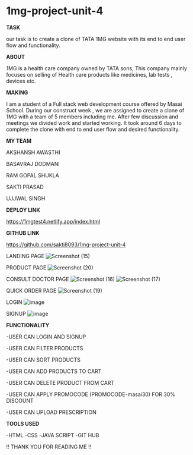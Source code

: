 # 1mg-project-unit-4
**TASK**

our task is to create a clone of TATA 1MG website with its end to end user flow and functionality.

**ABOUT**

1MG is a health care company owned by TATA sons, This company mainly focuses on selling of Health care products like medicines, lab tests , devices etc.

**MAKING**

I am a student of a Full stack web development course offered by Masai School. During our construct week , we are assigned to create a clone of 1MG with a team of 5 members including me. After few discussion and meetings we divided work and started working. It took around 6 days to complete the clone with end to end user flow and desired functionality.

**MY TEAM**

AKSHANSH AWASTHI

BASAVRAJ DODMANI

RAM GOPAL SHUKLA

SAKTI PRASAD

UJJWAL SINGH

**DEPLOY LINK**

https://1mgtest4.netlify.app/index.html

**GITHUB LINK**

https://github.com/sakti8093/1mg-project-unit-4

LANDING PAGE
![Screenshot (15)](https://user-images.githubusercontent.com/108941042/183388922-b2f32eec-6228-405a-91eb-03bf746ef1b1.png)


PRODUCT PAGE
![Screenshot (20)](https://user-images.githubusercontent.com/108941042/183389709-85f9c5a9-8f80-4a52-ab97-f4362beb1f24.png)


CONSULT DOCTOR PAGE
![Screenshot (16)](https://user-images.githubusercontent.com/108941042/183389415-5a6e59af-05c5-4e43-9c53-d378044ec735.png)
![Screenshot (17)](https://user-images.githubusercontent.com/108941042/183389579-89610dcd-7942-4bc5-87f8-049d6fb812cc.png)


QUICK ORDER PAGE
![Screenshot (19)](https://user-images.githubusercontent.com/108941042/183389837-1d06882f-3c64-455d-8d9d-3bcc76d477b0.png)

LOGIN 
![image](https://user-images.githubusercontent.com/108941042/183390198-f6fedb49-7c60-469d-97ce-0322f6b02d59.png)

SIGNUP
![image](https://user-images.githubusercontent.com/108941042/183390530-66d1cf48-906c-4abd-a1ac-27e08abdb3cd.png)

**FUNCTIONALITY**

-USER CAN LOGIN AND SIGNUP

-USER CAN FILTER PRODUCTS

-USER CAN SORT PRODUCTS

-USER CAN ADD PRODUCTS TO CART

-USER CAN DELETE PRODUCT FROM CART

-USER CAN APPLY PROMOCODE (PROMOCODE-masai30) FOR 30% DISCOUNT

-USER CAN UPLOAD PRESCRIPTION

**TOOLS USED**

-HTML
-CSS
-JAVA SCRIPT
-GIT HUB

!! THANK YOU FOR READING ME !!





